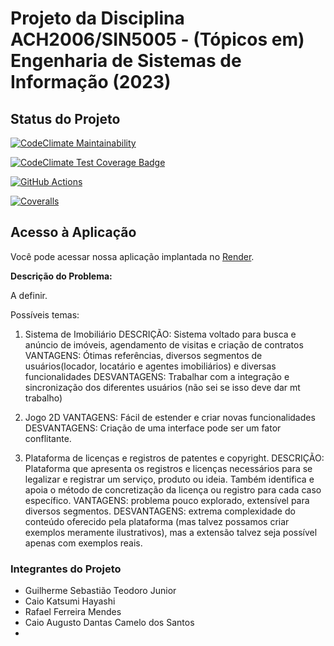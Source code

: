 # Projeto da Disciplina ACH2006/SIN5005 - (Tópicos em) Engenharia de Sistemas de Informação (2023)

## Status do Projeto

[![CodeClimate Maintainability](https://api.codeclimate.com/v1/badges/ed3b115245979de5388e/maintainability)](https://codeclimate.com/github/CaioKatsumi/EP_ESI/maintainability)

[![CodeClimate Test Coverage Badge](https://api.codeclimate.com/v1/badges/ed3b115245979de5388e/test_coverage)](https://codeclimate.com/github/CaioKatsumi/EP_ESI/test_coverage)


[![GitHub Actions](https://github.com/CaioKatsumi/EP_ESI/actions/workflows/rails-ci.yml/badge.svg)](https://github.com/CaioKatsumi/EP_ESI/actions/workflows/rails-ci.yml)

[![Coveralls](https://coveralls.io/repos/github/your-username/your-project/badge.svg)](https://coveralls.io/github/CaioKatsumi/EP_ESI)

## Acesso à Aplicação

Você pode acessar nossa aplicação implantada no [Render](https://projeto-esi.onrender.com/).


**Descrição do Problema:**

A definir.

Possíveis temas:

1.  Sistema de Imobiliário
DESCRIÇÃO: Sistema voltado para busca e anúncio de imóveis, agendamento de visitas e criação de contratos
VANTAGENS: Ótimas referências, diversos segmentos de usuários(locador, locatário e agentes imobiliários) e diversas funcionalidades
DESVANTAGENS: Trabalhar com a integração e sincronização dos diferentes usuários (não sei se isso deve dar mt trabalho)

2.  Jogo 2D
VANTAGENS: Fácil de estender e criar novas funcionalidades
DESVANTAGENS: Criação de uma interface pode ser um fator  conflitante.

3. Plataforma de licenças e registros de patentes e copyright.
DESCRIÇÃO: Plataforma que apresenta os registros e licenças necessários para se legalizar e registrar um serviço, produto ou ideia. Também identifica e apoia o método de concretização da licença ou registro para cada caso específico.
VANTAGENS: problema pouco explorado, extensível para diversos segmentos.
DESVANTAGENS: extrema complexidade do conteúdo oferecido pela plataforma (mas talvez possamos criar exemplos meramente ilustrativos), mas a  extensão talvez seja possível apenas com exemplos reais.

### Integrantes do Projeto

- Guilherme Sebastião Teodoro Junior
- Caio Katsumi Hayashi
- Rafael Ferreira Mendes
- Caio Augusto Dantas Camelo dos Santos
- 


